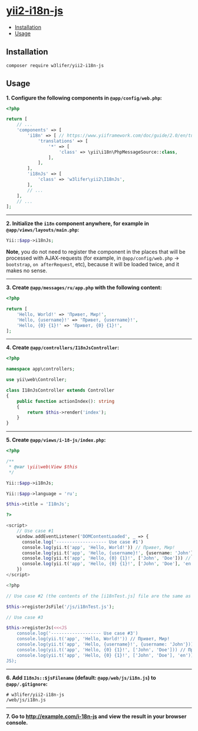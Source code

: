 # [yii2-i18n-js](https://packagist.org/packages/w3lifer/yii2-i18n-js)

- [Installation](#installation)
- [Usage](#usage)

## Installation

``` shell
composer require w3lifer/yii2-i18n-js
```

## Usage

**1. Configure the following components in `@app/config/web.php`:**

``` php
<?php

return [
    // ...
    'components' => [
        'i18n' => [ // https://www.yiiframework.com/doc/guide/2.0/en/tutorial-i18n
            'translations' => [
                '*' => [
                    'class' => \yii\i18n\PhpMessageSource::class,
                ],
            ],
        ],
        'i18nJs' => [
            'class' => 'w3lifer\yii2\I18nJs',
        ],
        // ...
    ],
    // ...
];
```

---

**2. Initialize the `i18n` component anywhere, for example in `@app/views/layouts/main.php`:**

``` php
Yii::$app->i18nJs;
```

**Note**, you do not need to register the component in the places that will be processed with AJAX-requests (for example, in `@app/config/web.php` -> `bootstrap`, `on afterRequest`, etc), because it will be loaded twice, and it makes no sense.

---

**3. Create `@app/messages/ru/app.php` with the following content:**

``` php
<?php

return [
    'Hello, World!' => 'Привет, Мир!',
    'Hello, {username}!' => 'Привет, {username}!',
    'Hello, {0} {1}!' => 'Привет, {0} {1}!',
];
```

---

**4. Create `@app/controllers/I18nJsController`:**

``` php
<?php

namespace app\controllers;

use yii\web\Controller;

class I18nJsController extends Controller
{
    public function actionIndex(): string
    {
        return $this->render('index');
    }
}
```

---

**5. Create `@app/views/i-18-js/index.php`:**

``` php
<?php

/**
 * @var \yii\web\View $this
 */

Yii::$app->i18nJs;

Yii::$app->language = 'ru';

$this->title = 'I18nJs';

?>

<script>
    // Use case #1
    window.addEventListener('DOMContentLoaded', _ => {
      console.log('------------------- Use case #1')
      console.log(yii.t('app', 'Hello, World!')) // Привет, Мир!
      console.log(yii.t('app', 'Hello, {username}!', {username: 'John'})) // Привет, John!
      console.log(yii.t('app', 'Hello, {0} {1}!', ['John', 'Doe'])) // Привет, John Doe!
      console.log(yii.t('app', 'Hello, {0} {1}!', ['John', 'Doe'], 'en')) // Hello, John Doe!
    })
</script>

<?php

// Use case #2 (the contents of the [i18nTest.js] file are the same as in use case #3)

$this->registerJsFile('/js/i18nTest.js');

// Use case #3

$this->registerJs(<<<JS
    console.log('------------------- Use case #3')
    console.log(yii.t('app', 'Hello, World!')) // Привет, Мир!
    console.log(yii.t('app', 'Hello, {username}!', {username: 'John'})) // Привет, John!
    console.log(yii.t('app', 'Hello, {0} {1}!', ['John', 'Doe'])) // Привет, John Doe!
    console.log(yii.t('app', 'Hello, {0} {1}!', ['John', 'Doe'], 'en')) // Hello, John Doe!
JS);
```

---

**6. Add `I18nJs::$jsFilename` (default: `@app/web/js/i18n.js`) to `@app/.gitignore`:**

``` gitignore
# w3lifer/yii2-i18n-js
/web/js/i18n.js
```

---

**7. Go to http://example.com/i-18n-js and view the result in your browser console.**
